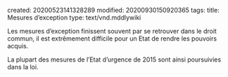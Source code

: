 created: 20200523141328289
modified: 20200930150920365
tags: 
title: Mesures d’exception
type: text/vnd.mddlywiki

Les mesures d’exception finissent souvent par se retrouver dans le droit commun, il est extrêmement difficile pour un Etat de rendre les pouvoirs acquis.

La plupart des mesures de l’Etat d’urgence de 2015 sont ainsi poursuivies dans la loi.